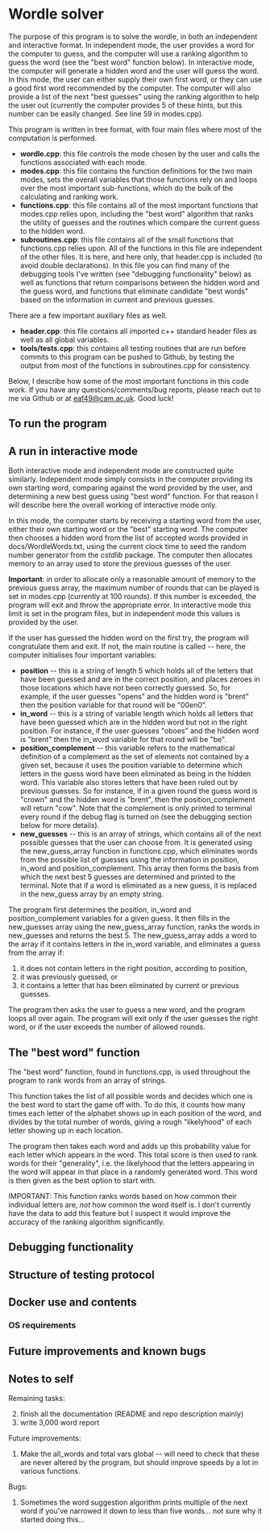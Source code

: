 # Wordle solver #

The purpose of this program is to solve the wordle, in both
an independent and interactive format. In independent mode, the 
user provides a word for the computer to guess, and the computer 
will use a ranking algorithm to guess the word (see the "best word" 
function below). In interactive mode, the computer will generate 
a hidden word and the user will guess the word. In this mode, 
the user can either supply their own first word, or they can use a 
good first word recommended by the computer. The computer will 
also provide a list of the next "best guesses" using the ranking 
algorithm to help the user out (currently the computer provides 
5 of these hints, but this number can be easily changed. See line 
59 in modes.cpp).

This program is written in tree format, with four main files where 
most of the computation is performed.
* __wordle.cpp__: this file controls the mode chosen by the user and calls 
the functions associated with each mode.
* __modes.cpp__: this file contains the function definitions for the two main 
modes, sets the overall variables that those functions rely on and loops over 
the most important sub-functions, which do the bulk of the calculating and 
ranking work.
* __functions.cpp__: this file contains all of the most important functions 
that modes.cpp relies upon, including the "best word" algorithm that 
ranks the utility of guesses and the routines which compare the current 
guess to the hidden word.
* __subroutines.cpp__: this file contains all of the small functions that 
functions.cpp relies upon. All of the functions in this file are independent 
of the other files. It is here, and here only, that header.cpp is included (to 
avoid double declarations). In this file you can find many of the debugging tools 
I've written (see "debugging functionality" below) as well as functions that 
return comparisons between the hidden word and the guess word, and 
functions that eliminate candidate "best words" based on the information 
in current and previous guesses.

There are a few important auxiliary files as well.
* __header.cpp__: this file contains all imported c++ standard header files 
as well as all global variables.
* __tools/tests.cpp__: this contains all testing routines that are run 
before commits to this program can be pushed to Github, by testing the  
output from most of the functions in subroutines.cpp for consistency.

Below, I describe how some of the most important functions in this code work. 
If you have any questions/comments/bug reports, please reach out to me 
via Github or at eaf49@cam.ac.uk. Good luck!

## To run the program ##



## A run in interactive mode ##

Both interactive mode and independent mode are constructed quite similarly. 
Independent mode simply consists in the computer providing its own 
starting word, comparing against the word provided by the user, and 
determining a new best guess using "best word" function. For that reason I will 
describe here the overall working of interactive mode only.

In this mode, the computer starts by receiving a starting word from 
the user, either their own starting word or the "best" starting word. The 
computer then chooses a hidden word from the list of accepted words provided 
in docs/WordleWords.txt, using the current clock time to seed the random number 
generator from the _cstdlib_ package. The computer then allocates memory to an 
array used to store the previous guesses of the user.

__Important__: in order to allocate only a reasonable amount of memory to the 
previous guess array, the maximum number of rounds that can be played is set 
in modes.cpp (currently at 100 rounds). If this number is exceeded, the program 
will exit and throw the appropriate error. In interactive mode this limit is 
set in the program files, but in independent mode this values is provided by the 
user.

If the user has guessed the hidden word on the first try, the program will 
congratulate them and exit. If not, the main routine is called -- here, the 
computer initialises four important variables:
* __position__ -- this is a string of length 5 which holds all of the letters 
that have been guessed and are in the correct position, and places zeroes in 
those locations which have not been correctly guessed. So, for example, if 
the user guesses "opens" and the hidden word is "brent" then the position variable 
for that round will be "00en0".
* __in_word__ -- this is a string of variable length which holds all letters 
that have been guessed which are in the hidden word but not in the right 
position. For instance, if the user guesses "oboes" and the hidden word is 
"brent" then the in_word variable for that round will be "be".
* __position_complement__ -- this variable refers to the mathematical definition of 
a complement as the set of elements not contained by a given set, because it 
uses the position variable to determine which letters in the guess word have 
been eliminated as being in the hidden word. This variable also stores 
letters that have been ruled out by previous guesses. So for instance, if 
in a given round the guess word is "crown" and the hidden word is "brent", 
then the position_complement will return "cow". Note that the complement is 
only printed to terminal every round if the debug flag is turned on (see the 
debugging section below for more details).
* __new_guesses__ -- this is an array of strings, which contains all of the 
next possible guesses that the user can choose from. It is generated using the 
new_guess_array function in functions.cpp, which eliminates words from the 
possible list of guesses using the information in position, in_word and 
position_complement. This array then forms the basis from which the next 
best 5 guesses are determined and printed to the terminal. Note that 
if a word is eliminated as a new guess, it is replaced in the new_guess array 
by an empty string.

The program first determines the position, in_word and position_complement variables 
for a given guess. It then fills in the new_guesses array using the new_guess_array 
function, ranks the words in new_guesses and returns the best 5. The new_guess_array 
adds a word to the array if it contains letters in the in_word variable, and 
eliminates a guess from the array if:
1. it does not contain letters in the right position, according to position,
2. it was previously guessed, or 
3. it contains a letter that has been eliminated by current or previous guesses.

The program then asks the user to guess a new word, and the program loops all 
over again. The program will exit only if the user guesses the right word, or if 
the user exceeds the number of allowed rounds.


## The "best word" function ##

The "best word" function, found in functions.cpp, is used throughout the 
program to rank words from an array of strings.

This function takes the list of all possible words and decides 
which one is the best word to start the game off with. To do this, 
it counts how many times each letter of the alphabet shows up in 
each position of the word, and divides by the total number of words, 
giving a rough "likelyhood" of each letter showing up in each location.

The program then takes each word and adds up this probability value for 
each letter which appears in the word. This total score is then used to 
rank words for their "generality", i.e. the likelyhood that the letters 
appearing in the word will appear in that place in a randomly generated 
word. This word is then given as the best option to start with.

IMPORTANT: This function ranks words based on how common their individual 
letters are, *not* how common the word itself is. I don't currently have 
the data to add this feature but I suspect it would improve the accuracy 
of the ranking algorithm significantly.

## Debugging functionality ##

## Structure of testing protocol ##

## Docker use and contents ##
### OS requirements ###

## Future improvements and known bugs ##

## Notes to self ##
Remaining tasks:

2. finish all the documentation (README and repo description mainly)
3. write 3,000 word report

Future improvements:
1. Make the all_words and total vars global -- will need to check that these 
are never altered by the program, but should improve speeds by a lot in 
various functions.

Bugs:
1. Sometimes the word suggestion algorithm prints multiple of the next word 
if you've narrowed it down to less than five words... not sure why it started 
doing this...